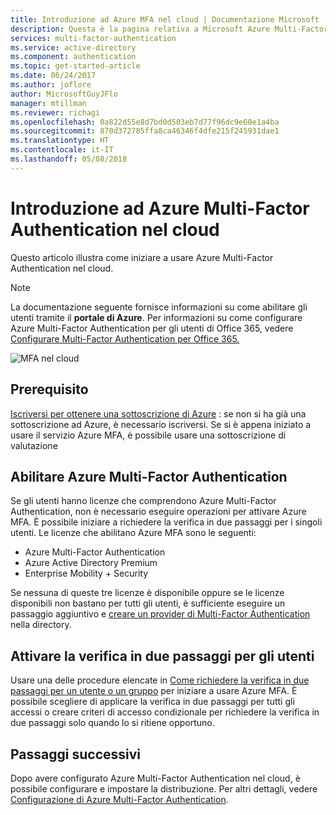 ```yaml
---
title: Introduzione ad Azure MFA nel cloud | Documentazione Microsoft
description: Questa è la pagina relativa a Microsoft Azure Multi-Factor Authentication che descrive come iniziare a usare Azure MFA nel cloud.
services: multi-factor-authentication
ms.service: active-directory
ms.component: authentication
ms.topic: get-started-article
ms.date: 06/24/2017
ms.author: joflore
author: MicrosoftGuyJFlo
manager: mtillman
ms.reviewer: richagi
ms.openlocfilehash: 0a822d55e8d7bd0d503eb7d77f96dc9e60e1a4ba
ms.sourcegitcommit: 870d372785ffa8ca46346f4dfe215f245931dae1
ms.translationtype: HT
ms.contentlocale: it-IT
ms.lasthandoff: 05/08/2018
---
```

# <a name="getting-started-with-azure-multi-factor-authentication-in-the-cloud"></a>Introduzione ad Azure Multi-Factor Authentication nel cloud
Questo articolo illustra come iniziare a usare Azure Multi-Factor Authentication nel cloud.

> [!NOTE]
> La documentazione seguente fornisce informazioni su come abilitare gli utenti tramite il **portale di Azure**. Per informazioni su come configurare Azure Multi-Factor Authentication per gli utenti di Office 365, vedere [Configurare Multi-Factor Authentication per Office 365.](https://support.office.com/article/Set-up-multi-factor-authentication-for-Office-365-users-8f0454b2-f51a-4d9c-bcde-2c48e41621c6?ui=en-US&rs=en-US&ad=US)

![MFA nel cloud](./media/howto-mfa-getstarted/mfa_in_cloud.png)

## <a name="prerequisite"></a>Prerequisito
[Iscriversi per ottenere una sottoscrizione di Azure](https://azure.microsoft.com/pricing/free-trial/) : se non si ha già una sottoscrizione ad Azure, è necessario iscriversi. Se si è appena iniziato a usare il servizio Azure MFA, è possibile usare una sottoscrizione di valutazione

## <a name="enable-azure-multi-factor-authentication"></a>Abilitare Azure Multi-Factor Authentication
Se gli utenti hanno licenze che comprendono Azure Multi-Factor Authentication, non è necessario eseguire operazioni per attivare Azure MFA. È possibile iniziare a richiedere la verifica in due passaggi per i singoli utenti. Le licenze che abilitano Azure MFA sono le seguenti:
- Azure Multi-Factor Authentication
- Azure Active Directory Premium
- Enterprise Mobility + Security

Se nessuna di queste tre licenze è disponibile oppure se le licenze disponibili non bastano per tutti gli utenti, è sufficiente eseguire un passaggio aggiuntivo e [creare un provider di Multi-Factor Authentication](concept-mfa-authprovider.md) nella directory.

## <a name="turn-on-two-step-verification-for-users"></a>Attivare la verifica in due passaggi per gli utenti

Usare una delle procedure elencate in [Come richiedere la verifica in due passaggi per un utente o un gruppo](howto-mfa-userstates.md) per iniziare a usare Azure MFA. È possibile scegliere di applicare la verifica in due passaggi per tutti gli accessi o creare criteri di accesso condizionale per richiedere la verifica in due passaggi solo quando lo si ritiene opportuno.

## <a name="next-steps"></a>Passaggi successivi
Dopo avere configurato Azure Multi-Factor Authentication nel cloud, è possibile configurare e impostare la distribuzione. Per altri dettagli, vedere [Configurazione di Azure Multi-Factor Authentication](howto-mfa-mfasettings.md).


